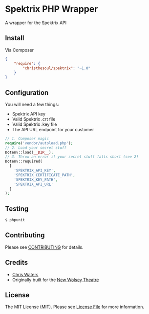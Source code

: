 # Spektrix PHP Wrapper

A wrapper for the Spektrix API

## Install

Via Composer

``` json
{
    "require": {
        "christhesoul/spektrix": "~1.0"
    }
}
```

## Configuration

You will need a few things:

* Spektrix API key
* Valid Spektrix .crt file
* Valid Spektrix .key file
* The API URL endpoint for your customer

``` php
// 1. Composer magic
require('vendor/autoload.php');
// 2. Load your secret stuff
Dotenv::load(__DIR__);
// 3. Throw an error if your secret stuff falls short (see 2)
Dotenv::required(
  [
    'SPEKTRIX_API_KEY',
    'SPEKTRIX_CERTIFICATE_PATH',
    'SPEKTRIX_KEY_PATH',
    'SPEKTRIX_API_URL'
  ]
);
```

## Testing

``` bash
$ phpunit
```


## Contributing

Please see [CONTRIBUTING](https://github.com/thephpleague/:package_name/blob/master/CONTRIBUTING.md) for details.


## Credits

- [Chris Waters](https://github.com/christhesoul)
- Originally built for the [New Wolsey Theatre](http://www.wolseytheatre.co.uk)

## License

The MIT License (MIT). Please see [License File](https://github.com/christhesoul/spektrix/blob/master/LICENSE) for more information.
